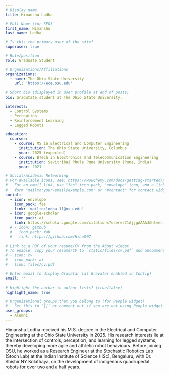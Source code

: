 ```yaml
---
# Display name
title: Himanshu Lodha

# Full Name (for SEO)
first_name: Himanshu
last_name: Lodha

# Is this the primary user of the site?
superuser: true

# Role/position
role: Graduate Student

# Organizations/Affiliations
organizations:
  - name: The Ohio State University
    url: 'https://ece.osu.edu'

# Short bio (displayed in user profile at end of posts)
bio: Gradutate student at The Ohio State University.

interests:
  - Control Systems
  - Perception
  - Reinforcement Learning
  - Legged Robots

education:
  courses:
    - course: MS in Electrical and Computer Engineering
      institution: The Ohio State University, Columbus
      year: 2025 (expected)
    - course: BTech in Electronics and Telecommunication Engineering
      institution: Savitribai Phule Pune University (Pune, India)
      year: 2021

# Social/Academic Networking
# For available icons, see: https://wowchemy.com/docs/getting-started/page-builder/#icons
#   For an email link, use "fas" icon pack, "envelope" icon, and a link in the
#   form "mailto:your-email@example.com" or "#contact" for contact widget.
social:
  - icon: envelope
    icon_pack: fas
    link: 'mailto:lodha.11@osu.edu'
  - icon: google-scholar
    icon_pack: ai
    link: https://scholar.google.com/citations?user=r71AjjgAAAAJ&hl=en
  # - icon: github
  #   icon_pack: fab
  #   link: https://github.com/HiLo007
  
# Link to a PDF of your resume/CV from the About widget.
# To enable, copy your resume/CV to `static/files/cv.pdf` and uncomment the lines below.
# - icon: cv
#   icon_pack: ai
#   link: files/cv.pdf

# Enter email to display Gravatar (if Gravatar enabled in Config)
email: ''

# Highlight the author in author lists? (true/false)
highlight_name: true

# Organizational groups that you belong to (for People widget)
#   Set this to `[]` or comment out if you are not using People widget.
user_groups:
  - Alumni
---
```

Himanshu Lodha received his M.S. degree in the Electrical and Computer Engineering at the Ohio State University in 2025. His research interests lie at the intersection of controls, perception, and learning for legged systems, thereby developing more agile and athletic robot behaviours. Before joining OSU, he worked as a Research Engineer at the Stochastic Robotics Lab (Stoch Lab) at the Indian Institute of Science (IISc), Bengaluru, with Dr. Shishir NY Kolathaya, on the development of indigenous quadrupedal robots for over two and a half years.
